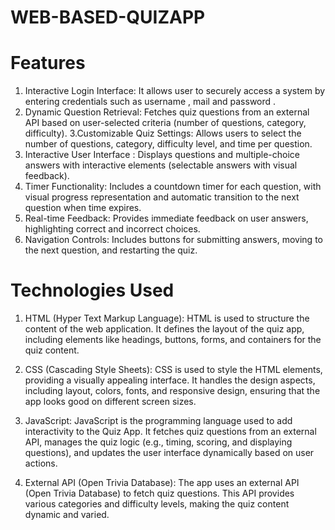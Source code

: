 # WEB-BASED-QUIZAPP

# Features
 1. Interactive Login Interface: It allows user to securely access a system by entering credentials such as username , mail and password .
 2. Dynamic Question Retrieval: Fetches quiz questions from an external API based on user-selected criteria (number of questions, category, difficulty).
 3.Customizable Quiz Settings:  Allows users to select the number of questions, category, difficulty level, and time per question.
 4. Interactive User Interface : Displays questions and multiple-choice answers with interactive elements (selectable answers with visual feedback).
 5. Timer Functionality: Includes a countdown timer for each question, with visual progress representation and automatic transition to the next question when time expires.
 6. Real-time Feedback: Provides immediate feedback on user answers, highlighting correct and incorrect choices.
 7. Navigation Controls: Includes buttons for submitting answers, moving to the next question, and restarting the quiz.

# Technologies Used
  1. HTML (Hyper Text Markup Language):
     HTML is used to structure the content of the web application. It defines the layout of the quiz  app, including elements like headings, buttons, forms, and containers for the quiz content.
 
   2. CSS (Cascading Style Sheets):
      CSS is used to style the HTML elements, providing a visually appealing interface. It handles the design aspects, including layout, colors, fonts, and responsive design, ensuring that the app looks good on different screen sizes.
 
   3. JavaScript:
     JavaScript is the programming language used to add interactivity to the Quiz App. It fetches quiz questions from an external API, manages the quiz logic (e.g., timing, scoring, and displaying questions), and updates the user interface dynamically based on user actions.
 
   4. External API (Open Trivia Database):
     The app uses an external API (Open Trivia Database) to fetch quiz questions. This API provides various categories and difficulty levels, making the quiz content dynamic and varied.
 
 
